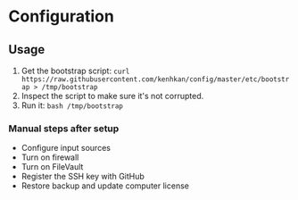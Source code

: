 # Configuration

## Usage

1. Get the bootstrap script: `curl https://raw.githubusercontent.com/kenhkan/config/master/etc/bootstrap > /tmp/bootstrap`
2. Inspect the script to make sure it's not corrupted.
3. Run it: `bash /tmp/bootstrap`

### Manual steps after setup

- Configure input sources
- Turn on firewall
- Turn on FileVault
- Register the SSH key with GitHub
- Restore backup and update computer license
